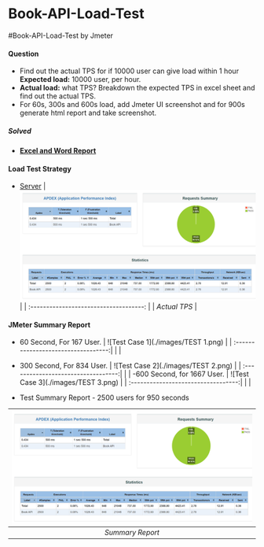 # Book-API-Load-Test
#Book-API-Load-Test by Jmeter
#### **Question**

- Find out the actual TPS for if 10000 user can give load within 1 hour **Expected load:** 10000 user, per hour.
- **Actual load:** what TPS? Breakdown the expected TPS in excel sheet and find out the actual TPS.
- For 60s, 300s and 600s load, add Jmeter UI screenshot and for 900s generate html report and take screenshot.

##### **Solved**
- #### [**Excel and Word Report**](https://github.com/Tonmoy61/Book-API-Load-Test/tree/main/resources)

#### **Load Test Strategy**

- [Server](https://demoqa.com/BookStore/v1/Books)
| ![TPS Report](./images/REPORT.png) |
| :------------------------------------: |
|              _Actual TPS_              |

#### **JMeter Summary Report**
- 60 Second, For 167 User.
| ![Test Case 1](./images/TEST 1.png) |
| :----------------------------------:|
|                                     |

- 300 Second, For 834 User.
| ![Test Case 2](./images/TEST 2.png) |
| :----------------------------------:|
|                                     |
-600 Second, for 1667 User.
| ![Test Case 3](./images/TEST 3.png) |
| :----------------------------------:|
|                                     |

- Test Summary Report - 2500 users for 950 seconds

| ![Test Summary Report](./images/REPORT.png) |
| :------------------------------------------: |
|               _Summary Report_               |
